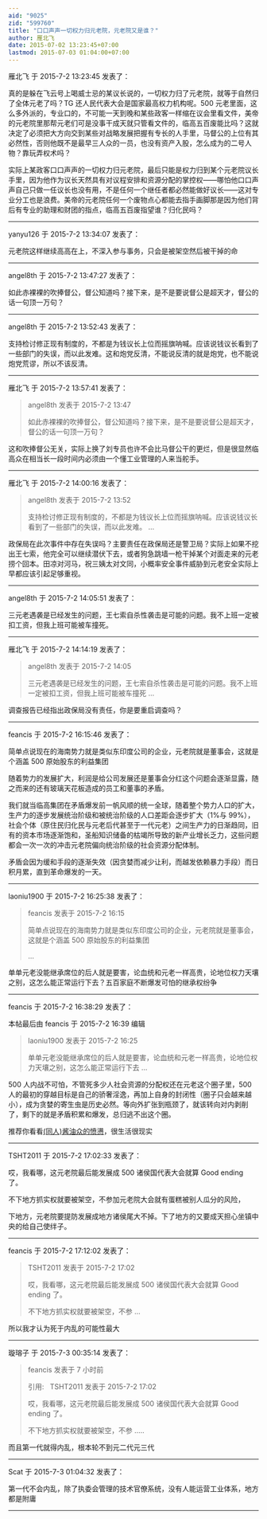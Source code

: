 ```yaml
---
aid: "9025"
zid: "599760"
title: "口口声声一切权力归元老院，元老院又是谁？"
author: 雁北飞
date: 2015-07-02 13:23:45+07:00
lastmod: 2015-07-03 01:04:00+07:00
---
```


雁北飞 于 2015-7-2 13:23:45 发表了：

真的是躲在飞云号上喝威士忌的某议长说的，一切权力归了元老院，就等于自然归了全体元老了吗？TG 还人民代表大会是国家最高权力机构呢。500 元老里面，这么多外派的，专业口的，不可能一天到晚和某些政客一样缩在议会里看文件，美帝的元老院里那帮元老们可是没事干成天就只管看文件的，临高五百废能比吗？这就决定了必须把大方向交到某些对战略发展把握有专长的人手里，马督公的上位有其必然性，否则他既不是最早三人众的一员，也没有资产入股，怎么成为的二号人物？靠玩弄权术吗？

实际上某政客口口声声的一切权力归元老院，最后只能是权力归到某个元老院议长手里，因为他作为议长天然具有对议程安排和资源分配的掌控权——哪怕他口口声声自己只做一任议长也没有用，不是任何一个继任者都必然能做好议长——这对专业分工也是浪费。美帝的元老院任何一个废物点心都能去指手画脚那是因为他们背后有专业的助理和财团的指点，临高五百废指望谁？归化民吗？

---

yanyu126 于 2015-7-2 13:34:07 发表了：

元老院这样继续高高在上，不深入参与事务，只会是被架空然后被干掉的命

---

angel8th 于 2015-7-2 13:47:27 发表了：

如此赤裸裸的吹捧督公，督公知道吗？接下来，是不是要说督公是超天才，督公的话一句顶一万句？

---

angel8th 于 2015-7-2 13:52:43 发表了：

支持检讨修正现有制度的，不都是为钱议长上位而摇旗呐喊。应该说钱议长看到了一些部门的失误，而以此发难。这和炮党反清，不能说反清的就是炮党，也不能说炮党荒谬，所以不该反清。

---

雁北飞 于 2015-7-2 13:57:41 发表了：

> angel8th 发表于 2015-7-2 13:47
>
> 如此赤裸裸的吹捧督公，督公知道吗？接下来，是不是要说督公是超天才，督公的话一句顶一万句？

这和吹捧督公无关，实际上换了刘专员也许不会比马督公干的更烂，但是很显然临高众在相当长一段时间内必须由一个懂工业管理的人来当舵手。

---

雁北飞 于 2015-7-2 14:00:16 发表了：

> angel8th 发表于 2015-7-2 13:52
>
> 支持检讨修正现有制度的，不都是为钱议长上位而摇旗呐喊。应该说钱议长看到了一些部门的失误，而以此发难。 ...

政保局在此次事件中存在失误吗？主要责任在政保局还是警卫局？实际上如果不挖出王七索，他完全可以继续潜伏下去，或者狗急跳墙一枪干掉某个对面走来的元老捞个回本。田凉对河马，祝三姨太对文同，小概率安全事件威胁到元老安全实际上早都应该引起足够重视。

---

angel8th 于 2015-7-2 14:05:51 发表了：

三元老遇袭是已经发生的问题，王七索自杀性袭击是可能的问题。我不上班一定被扣工资，但我上班可能被车撞死。

---

雁北飞 于 2015-7-2 14:14:19 发表了：

> angel8th 发表于 2015-7-2 14:05
>
> 三元老遇袭是已经发生的问题，王七索自杀性袭击是可能的问题。我不上班一定被扣工资，但我上班可能被车撞死 ...

调查报告已经指出政保局没有责任，你是要重启调查吗？

---

feancis 于 2015-7-2 16:15:46 发表了：

简单点说现在的海南势力就是类似东印度公司的企业，元老院就是董事会，这就是个涵盖 500 原始股东的利益集团

随着势力的发展扩大，利润是给公司发展还是董事会分红这个问题会逐渐显露，随之而来的还有玻璃天花板造成的员工和董事的矛盾。

我们就当临高集团在矛盾爆发前一帆风顺的统一全球，随着整个势力人口的扩大，生产力的逐步发展统治阶级和被统治阶级的人口差距会逐步扩大（1%与 99%），社会个体（原住民归化民与元老后代甚至于一代元老）之间生产力的日渐趋同，旧有的资本市场逐渐饱和，圣船知识储备的枯竭所导致的新产业增长乏力，这些问题都会一次一次的冲击元老院偏向统治阶级的社会资源分配体制。

矛盾会因为缓和手段的逐渐失效（因贪婪而减少让利，而越发依赖暴力手段）而日积月累，直到革命爆发的一天。

---

laoniu1900 于 2015-7-2 16:25:38 发表了：

> feancis 发表于 2015-7-2 16:15
>
> 简单点说现在的海南势力就是类似东印度公司的企业，元老院就是董事会，这就是个涵盖 500 原始股东的利益集团
>
> ...

单单元老没能继承席位的后人就是要害，论血统和元老一样高贵，论地位权力天壤之别，这怎么能正常运行下去？五百家庭不断爆发可怕的继承权纷争

---

feancis 于 2015-7-2 16:38:29 发表了：

本帖最后由 feancis 于 2015-7-2 16:39 编辑

> laoniu1900 发表于 2015-7-2 16:25
>
> 单单元老没能继承席位的后人就是要害，论血统和元老一样高贵，论地位权力天壤之别，这怎么能正常运行下去 ...

500 人内战不可怕，不管死多少人社会资源的分配权还在元老这个圈子里，500 人的最初的穿越目标是自己的骄奢淫逸，再加上自身的封闭性（圈子只会越来越小），成为贪婪的寄生虫是历史必然。等向外扩张到瓶颈了，就该转向对内剥削了，剩下的就是矛盾积累和爆发，总归逃不出这个圈。

推荐你看看[(同人)酱油众的愤懑](http://bbs.cctvdream.com.cn/forum.php?mod=viewthread&tid=599593&extra=page%3D1)，很生活很现实

---

TSHT2011 于 2015-7-2 17:02:33 发表了：

哎，我看哪，这元老院最后能发展成 500 诸侯国代表大会就算 Good ending 了。

不下地方抓实权就要被架空，不参加元老院大会就有蛋糕被别人瓜分的风险，

下地方，元老院要提防发展成地方诸侯尾大不掉。下了地方的又要成天担心坐镇中央的给自己使绊子。

---

feancis 于 2015-7-2 17:12:02 发表了：

> TSHT2011 发表于 2015-7-2 17:02
>
> 哎，我看哪，这元老院最后能发展成 500 诸侯国代表大会就算 Good ending 了。
>
> 不下地方抓实权就要被架空，不参 ...

所以我才认为死于内乱的可能性最大

---

璇瑢子 于 2015-7-3 00:35:14 发表了：

> feancis 发表于 7 小时前
>
> 引用:   TSHT2011 发表于 2015-7-2 17:02
>
> 哎，我看哪，这元老院最后能发展成 500 诸侯国代表大会就算 Good ending 了。
>
> 不下地方抓实权就要被架空，不参 .....

而且第一代就得内乱，根本轮不到元二代元三代

---

Scat 于 2015-7-3 01:04:32 发表了：

第一代不会内乱，除了执委会管理的技术官僚系统，没有人能运营工业体系，地方都是附庸

---
